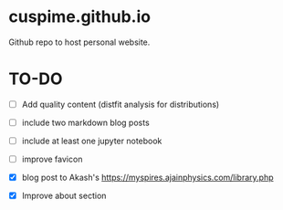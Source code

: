 # cuspime.github.io
Github repo to host personal website.

# TO-DO
- [ ] Add quality content (distfit analysis for distributions)
- [ ] include two markdown blog posts
- [ ] include at least one jupyter notebook
- [ ] improve favicon
- [x] blog post to Akash's https://myspires.ajainphysics.com/library.php
- [x] Improve about section
 